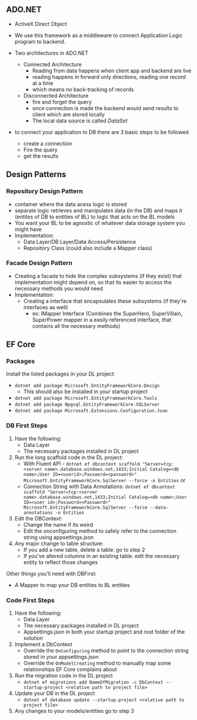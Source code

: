 ## ADO.NET
- ActiveX Direct Object
- We use this framework as a middleware to connect Application Logic program to backend.
- Two architectures in ADO.NET
    - Connected Architecture
        - Reading from data happens when client app and backend are live 
        - reading happens in forward only directions, reading one record at a time
        - which means no back-tracking of records
    - Disconnected Architecture
        - fire and forget the query
        - once connection is made the backend would send results to client which are stored locally
        - The local data source is called *DataSet*

- to connect your application to DB there are 3 basic steps to be followed
    - create a connection
    - Fire the query
    - get the results

## Design Patterns
### Repository Design Pattern
- container where the data acess logic is stored
- separate logic retrieves and manipulates data (in the DB) and maps it (entites of DB to entities of BL) to logic that acts on the BL models
- You want your BL to be agnostic of whatever data storage system you might have
- Implementation:
    - Data Layer/DB Layer/Data Access/Persistence 
    - Repository Class (could also include a Mapper class)

### Facade Design Pattern
- Creating a facade to hide the complex subsystems (if they exist) that implementation might depend on, so that its easier to access the necessary methods you would need
- Implementation:
    - Creating a interface that encapsulates these subsystems (if they're interfaces as well)
        - ex: IMapper Interface (Combines the SuperHero, SuperVillain, SuperPower mapper in a easily referenced interface, that contains all the necessary methods)

## EF Core
### Packages
Install the listed packages in your DL project:
- ```dotnet add package Microsoft.EntityFrameworkCore.Design```
    - This should also be installed in your startup project
- ```dotnet add package Microsoft.EntityFrameworkCore.Tools```
- ```dotnet add package Npgsql.EntityFrameworkCore.SQLServer```
- ```dotnet add package Microsoft.Extensions.Configuration.Json```

### DB First Steps
1. Have the following:
    - Data Layer
    - The necessary packages installed in DL project
2. Run the long scaffold code in the DL project:
    - With Fluent API - `dotnet ef dbcontext scaffold "Server=tcp:<server name>.database.windows.net,1433;Initial Catalog=<db name>;User ID=<userid>;Password=<password>" Microsoft.EntityFrameworkCore.SqlServer --force -o Entities`
      or 
    - Connection String with Data Annotations: `dotnet ef dbcontext scaffold "Server=tcp:<server name>.database.windows.net,1433;Initial Catalog=<db name>;User ID=<user id>;Password=<Password>" Microsoft.EntityFrameworkCore.SqlServer --force --data-annotations -o Entities`
3. Edit the DBContext:
    - Change the name if its weird
    - Edit the onconfiguring method to safely refer to the connection string using appsettings.json
4. Any major change to table structure:
    - If you add a new table, delete a table: go to step 2
    - If you've altered columns in an existing table: edit the necessary entity to reflect those changes

Other things you'll need with DBFirst:
- A Mapper to map your DB entities to BL entities

### Code First Steps
1. Have the following:
    - Data Layer
    - The necessary packages installed in DL project
    - Appsettings.json in both your startup project and root folder of the solution
2. Implement a DbContext
    - Override the `OnConfiguring` method to point to the connection string stored in your appsettings.json
    - Override the `OnModelCreating` method to manually map some relationships EF Core complains about
3. Run the migration code in the DL project
    - `dotnet ef migrations add NameOfMigration -c DbContext --startup-project <relative path to project file>`
4. Update your DB in the DL project
    - `dotnet ef database update --startup-project <relative path to project file>`
5. Any changes to your models/entities go to step 3



    